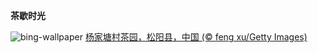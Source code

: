 
**茶歇时光**

![bing-wallpaper](https://www.bing.com/th?id=OHR.SongyangTeaGarden_ZH-CN4763170909_1920x1080.jpg)
[杨家塘村茶园，松阳县，中国 (© feng xu/Getty Images)](https://www.bing.com/search?q=%E5%9B%BD%E9%99%85%E8%8C%B6%E6%97%A5&amp;form=hpcapt&amp;mkt=zh-cn)
  